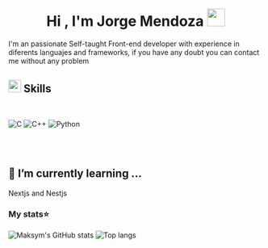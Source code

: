### <h1 align="center"><b>Hi , I'm Jorge Mendoza </b><img src="https://media.giphy.com/media/hvRJCLFzcasrR4ia7z/giphy.gif" width="35"></h1>

I'm an passionate Self-taught Front-end developer with experience in diferents languajes and frameworks, if you have any doubt you can contact me without any problem <br/>

## <img src="https://media2.giphy.com/media/QssGEmpkyEOhBCb7e1/giphy.gif?cid=ecf05e47a0n3gi1bfqntqmob8g9aid1oyj2wr3ds3mg700bl&rid=giphy.gif" width ="25"><b> Skills</b>
<br>

![C](https://img.shields.io/badge/C%20-%232370ED.svg?style=for-the-badge&logo=c&logoColor=white)
![C++](https://img.shields.io/badge/C++%20-%2300599C.svg?style=for-the-badge&logo=c%2B%2B&logoColor=white)
![Python](https://img.shields.io/badge/Python%20-%2314354C.svg?style=for-the-badge&logo=python&logoColor=white)



<br><br>

## 🌱 I’m currently learning ...

Nextjs and Nestjs

### My stats⭐
<div style+{{display: 'flex'}}> 
  <img alt="Maksym's GitHub stats" src="https://github-readme-stats.vercel.app/api?username=Jorge-Jesus-Mendoza&show_icons=true&theme=transparent"/>
  <img alt="Top langs" src="https://github-readme-stats.vercel.app/api/top-langs/?username=Jorge-Jesus-Mendoza&layout=compact&&langs_count=8&theme=transparent"/>
</div>

<!--
**Jorge-Jesus-Mendoza/Jorge-Jesus-Mendoza** is a ✨ _special_ ✨ repository because its `README.md` (this file) appears on your GitHub profile.

Here are some ideas to get you started:

- 🔭 I’m currently working on ...
- 🌱 I’m currently learning ...
- 👯 I’m looking to collaborate on ...
- 🤔 I’m looking for help with ...
- 💬 Ask me about ...
- 📫 How to reach me: ...
- 😄 Pronouns: ...
- ⚡ Fun fact: ...
-->
